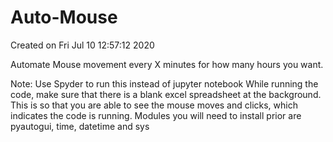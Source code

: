 # Auto-Mouse
Created on Fri Jul 10 12:57:12 2020

Automate Mouse movement every X minutes for how many hours you want.

Note: Use Spyder to run this instead of jupyter notebook
      While running the code, make sure that there is a blank excel spreadsheet at the background.
      This is so that you are able to see the mouse moves and clicks, which indicates the code is running.
      Modules you will need to install prior are pyautogui, time, datetime and sys
